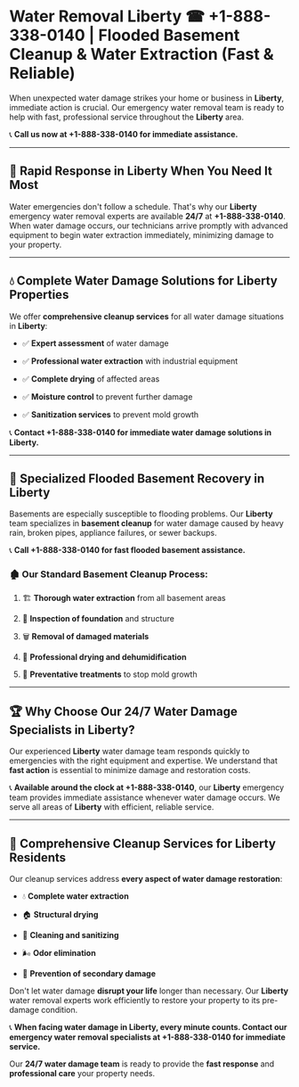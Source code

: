 # Water Removal Liberty ☎ +1-888-338-0140 | Flooded Basement Cleanup & Water Extraction (Fast & Reliable)

When unexpected water damage strikes your home or business in **Liberty**, immediate action is crucial. Our emergency water removal team is ready to help with fast, professional service throughout the **Liberty** area. 

📞 **Call us now at +1-888-338-0140 for immediate assistance.**
---
## 🚀 Rapid Response in Liberty When You Need It Most
Water emergencies don't follow a schedule. That's why our **Liberty** emergency water removal experts are available **24/7** at **+1-888-338-0140**. When water damage occurs, our technicians arrive promptly with advanced equipment to begin water extraction immediately, minimizing damage to your property.
---
## 💧 Complete Water Damage Solutions for Liberty Properties
We offer **comprehensive cleanup services** for all water damage situations in **Liberty**:
- ✅ **Expert assessment** of water damage  
- ✅ **Professional water extraction** with industrial equipment  
- ✅ **Complete drying** of affected areas  
- ✅ **Moisture control** to prevent further damage  
- ✅ **Sanitization services** to prevent mold growth  
📞 **Contact +1-888-338-0140 for immediate water damage solutions in Liberty.**
---
## 🌊 Specialized Flooded Basement Recovery in Liberty
Basements are especially susceptible to flooding problems. Our **Liberty** team specializes in **basement cleanup** for water damage caused by heavy rain, broken pipes, appliance failures, or sewer backups. 
📞 **Call +1-888-338-0140 for fast flooded basement assistance.**
### 🏚️ Our Standard Basement Cleanup Process:
1. 🏗️ **Thorough water extraction** from all basement areas  
2. 🔎 **Inspection of foundation** and structure  
3. 🗑️ **Removal of damaged materials**  
4. 💨 **Professional drying and dehumidification**  
5. 🚫 **Preventative treatments** to stop mold growth  
---
## 🏆 Why Choose Our 24/7 Water Damage Specialists in Liberty?
Our experienced **Liberty** water damage team responds quickly to emergencies with the right equipment and expertise. We understand that **fast action** is essential to minimize damage and restoration costs.
📞 **Available around the clock at +1-888-338-0140**, our **Liberty** emergency team provides immediate assistance whenever water damage occurs. We serve all areas of **Liberty** with efficient, reliable service.
---
## 🧹 Comprehensive Cleanup Services for Liberty Residents
Our cleanup services address **every aspect of water damage restoration**:
- 💧 **Complete water extraction**  
- 🏠 **Structural drying**  
- 🧼 **Cleaning and sanitizing**  
- 🌬️ **Odor elimination**  
- 🚫 **Prevention of secondary damage**  
Don't let water damage **disrupt your life** longer than necessary. Our **Liberty** water removal experts work efficiently to restore your property to its pre-damage condition.
📞 **When facing water damage in Liberty, every minute counts. Contact our emergency water removal specialists at +1-888-338-0140 for immediate service.**
Our **24/7 water damage team** is ready to provide the **fast response** and **professional care** your property needs.
